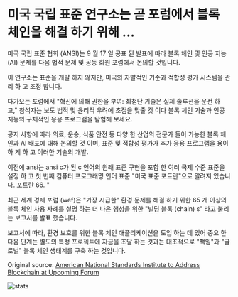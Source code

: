 # 미국 국립 표준 연구소는 곧 포럼에서 블록 체인을 해결 하기 위해 ...

미국 국립 표준 협회 (ANSI)는 9 월 17 일 공표 된 발표에 따라 블록 체인 및 인공 지능 (AI) 문제를 다음 법적 문제 및 공동 회원 포럼에서 논의할 것입니다.

이 연구소는 표준을 개발 하지 않지만, 미국의 자발적인 기준과 적합성 평가 시스템을 관리 하 고 조정 합니다.

다가오는 포럼에서 "혁신에 의해 권한을 부여: 최첨단 기술은 실제 솔루션을 운전 하 고," 참석자는 보도 법적 및 윤리적 우려에 초점을 맞출 것 이다 블록 체인 기술과 인공 지능의 구체적인 응용 프로그램을 탐험해 보세요.

공지 사항에 따라 의료, 운송, 식품 안전 등 다양 한 산업의 전문가 들이 가능한 블록 체인과 AI 배포에 대해 논의할 것 이며, 표준 및 적합성 평가가 추가 응용 프로그램을 용이 하 게 하 고 이러한 기술의 개발.

이전에 ansi는 ansi c가 된 c 언어의 원래 표준 구현을 포함 한 여러 국제 수준 표준을 설정 하 고 첫 번째 컴퓨터 프로그래밍 언어 표준 "미국 표준 포트란"으로 알려져 있습니다. 포트란 66. "

최근 세계 경제 포럼 (wef)은 "가장 시급한" 환경 문제를 해결 하기 위한 65 개 이상의 블록 체인 사용 사례를 설명 하는 더 나은 행성을 위한 "빌딩 블록 (chain) s" 라고 불리는 보고서를 발표 했습니다.

보고서에 따라, 환경 보호를 위한 블록 체인 애플리케이션을 도입 하는 데 있어 중요 한 다음 단계는 별도의 특정 프로젝트에 자금을 조달 하는 것과는 대조적으로 "책임"과 "글로벌" 블록 체인 생태계를 구축 하는 것입니다.

Original source: [American National Standards Institute to Address Blockchain at Upcoming Forum](https://cointelegraph.com/news/american-national-standards-institute-to-address-blockchain-at-upcoming-forum)

![stats](https://c.statcounter.com/11760860/0/a89fa40b/1/ "stats")